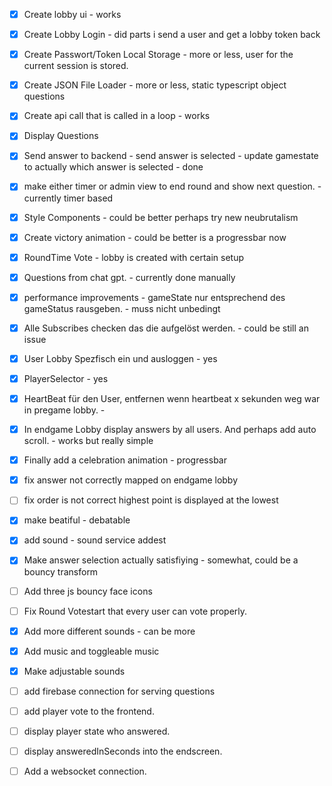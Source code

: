 - [X] Create lobby ui - works
- [x] Create Lobby Login - did parts i send a user and get a lobby token back
- [x] Create Passwort/Token Local Storage - more or less, user for the current session is stored.
- [x] Create JSON File Loader - more or less, static typescript object questions
- [x] Create api call that is called in a loop - works
- [x] Display Questions
- [x] Send answer to backend - send answer is selected - update gamestate to actually which answer is selected - done
- [x] make either timer or admin view to end round and show next question. - currently timer based
- [x] Style Components - could be better perhaps try new neubrutalism
- [x] Create victory animation - could be better is a progressbar now
- [x] RoundTime Vote - lobby is created with certain setup
- [x] Questions from chat gpt. - currently done manually
- [x] performance improvements - gameState nur entsprechend des gameStatus rausgeben. - muss nicht unbedingt
- [x] Alle Subscribes checken das die aufgelöst werden. - could be still an issue
- [x] User Lobby Spezfisch ein und ausloggen - yes
- [x] PlayerSelector - yes
- [x] HeartBeat für den User, entfernen wenn heartbeat x sekunden weg war in pregame lobby. - 
- [x] In endgame Lobby display answers by all users. And perhaps add auto scroll. - works but really simple
- [x] Finally add a celebration animation - progressbar
- [x] fix answer not correctly mapped on endgame lobby
- [ ] fix order is not correct highest point is displayed at the lowest
- [x] make beatiful - debatable
- [x] add sound - sound service addest
- [x] Make answer selection actually satisfiying - somewhat, could be a bouncy transform
- [ ] Add three js bouncy face icons
- [ ] Fix Round Votestart that every user can vote properly.
- [x] Add more different sounds - can be more
- [x] Add music and toggleable music
- [x] Make adjustable sounds
- [ ] add firebase connection for serving questions
- [ ] add player vote to the frontend.
- [ ] display player state who answered.
- [ ] display answeredInSeconds into the endscreen.
- [ ] Add a websocket connection.
  

